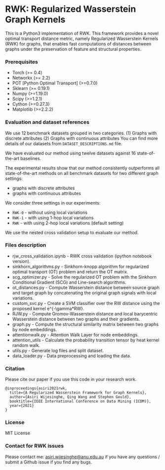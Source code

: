 # RWK: Regularized Wasserstein Graph Kernels

This is a Python3 implementation of RWK. This framework provides a novel optimal transport distance metric, namely Regularized Wasserstein Kernels (RWK) for graphs, that enables fast computations of distances between graphs under the preservation of feature and structural properties.

### Prerequisites

* Torch (>= 0.4)
* Networkx (>= 2.2)
* POT [Python Optimal Transport] (>=0.7.0)
* Sklearn (>= 0.19.1)
* Numpy (>=1.19.0)
* Scipy (>=1.2.1)
* Cython (>=0.27.3)
* Matplotlib (>=2.2.2)

### Evaluation and dataset references

We use 12 benchmark datasets grouped in two categories. 
(1) Graphs with discrete attributes
(2) Graphs with continuous attributes
You can find more details of our datasets from `DATASET_DESCRIPTIONS.md` file.

We have evaluated our method using twelve datasets against 16 state-of-the-art baselines. 

The experimental results show that our method consistently outperforms all state-of-the-art methods on all benchmark 
datasets for two different graph settings: 
* graphs with discrete attributes 
* graphs with continuous attributes

We consider three settings in our experiments: 

* `RWK-0` - without using local variations
* `RWK-1` - with using 1-hop local variations
* `RWK` - with using 2-hop local variations (default setting)

We use the nested cross validation setup to evaluate our method.

### Files description

* rjw_cross_validation.ipynb - RWK cross validation (ipython notebook version).
* sinkhorn_algorithms.py - Sinkhorn-knopp algorithm for regularized optimal transport (OT) problem and return the OT matrix.
* scg_optimizer.py - Solve the regularized OT problem with the Sinkhorn Conditional Gradient (SCG) and Line-search algorithms.
* ot_distances.py - Compute Wasserstein distance between source graph and target graph by concatenating the original graph signals with local variations.
* custom_svc.py - Create a SVM classifier over the RW distance using the proposed kernel e^{-\gamma*RW}.
* RJW.py - Compute Gromov-Wasserstein distance and local barycentric Wasserstein distance between two graphs and their gradients.
* graph.py - Compute the structural similarity matrix between two graphs by node embeddings.
* attentionwalk.py - Attention Walk Layer for node embeddings.
* attention_utils - Calculate the probability transition tensor by heat kernel random walk.
* utils.py - Generate log files and split dataset. 
* data_loader.py - Data preprocessing and loading the data.

### Citation

Please cite our paper if you use this code in your research work.

```
@inproceedings{asiri2021rwk,
  title={A Regularized Wasserstein Framework for Graph Kernels}, 
  author={Asiri Wijesinghe, Qing Wang and Stephen Gould}, 
  booktitle={IEEE International Conference on Data Mining (ICDM)},
  year={2021}
}
```

### License

MIT License

### Contact for RWK issues

Please contact me: asiri.wijesinghe@anu.edu.au if you have any questions / submit a Github issue if you find any bugs.
